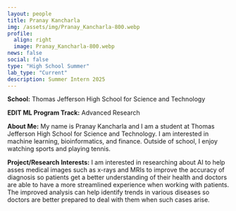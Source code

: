 ```yaml
---
layout: people
title: Pranay Kancharla
img: /assets/img/Pranay_Kancharla-800.webp
profile:
  align: right
  image: Pranay_Kancharla-800.webp
news: false
social: false
type: "High School Summer"
lab_type: "Current"
description: Summer Intern 2025
---
```


**School:** Thomas Jefferson High School for Science and Technology

**EDIT ML Program Track:**
Advanced Research

**About Me:**
My name is Pranay Kancharla and I am a student at Thomas Jefferson High School for Science and Technology. I am interested in machine learning, bioinformatics, and finance. Outside of school, I enjoy watching sports and playing tennis. 

**Project/Research Interests:**
I am interested in researching about AI to help asses medical images such as x-rays and MRIs to improve the accuracy of diagnosis so patients get a better understanding of their health and doctors are able to have a more streamlined experience when working with patients. The improved analysis can help identify trends in various diseases so doctors are better prepared to deal with them when such cases arise. 
    